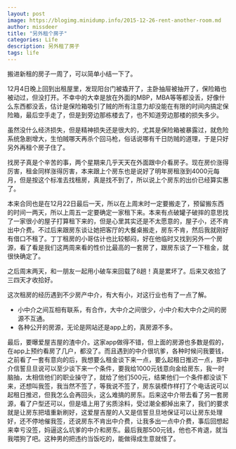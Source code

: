 ```yaml
---
layout: post
image: https://blogimg.minidump.info/2015-12-26-rent-another-room.md
author: missdeer
title: "另外租个房子"
categories: Life
description: 另外租了房子
tags: life
---
```

搬进新租的房子一周了，可以简单小结一下了。

12月4日晚上回到出租屋里，发现阳台门被撬开了，主卧抽屉被抽开了，保险箱也被动过，但没打开。不幸中的大幸是放在外面的MBP，MBA等等都没丢，好像什么东西都没丢，估计是保险箱吸引了贼的所有注意力却没能在有限的时间内搞定保险箱，最后空手走了，但是到旁边那栋楼去了，也不知道旁边那楼的损失多少。

虽然没什么经济损失，但是精神损失还是很大的，尤其是保险箱被暴露过，就危险系统急剧增大，生怕贼哪天再杀个回马枪，俗话说哪有千日防贼的道理，于是只好另外再租个房子住了。

找房子真是个辛苦的事，两个星期来几乎天天在外面跟中介看房子。现在房价涨得厉害，租金同样涨得厉害，本来跟上个房东也是说好了明年房租涨到4000元每月，但是按这个标准去找租房，真是找不到了，所以说上个房东的出价已经算实惠了。

本来合同也是在12月22日最后一天，所以在上周末时一定要搬走了，预留搬东西的时间一两天，所以上周五一定要确定一家租下来。本来有点破罐子破摔的意思找了一家很小的屋子打算租下来的，但是心里其实还是不太愿意的，屋子小，还不肯出中介费。不过后来跟房东谈让她把客厅的大餐桌搬走，房东不肯，然后我就刚好有借口不租了。丁丁租房的小哥估计也比较郁闷，好在他临时又找到另外一个房源，看了看是我们这两周来看的性价比最高的一套房了，跟房东谈了一下租金，就很快确定了。

之后周末两天，和一朋友一起用小破车来回载了8趟！真是累坏了。后来又收拾了三四天才收拾好。

这次租房的经历遇到不少房产中介，有大有小，对这行业也有了一点了解。

- 小中介之间互相有联系，有合作，大中介之间很少，小中介和大中介之间的房源不互通。
- 各种公开的房源，无论是网站还是app上的，真房源不多。

最后，要曝爱屋吉屋的渣中介。这家app做得不错，但上面的房源也多数是假的，在app上预约看房了几户，都没了。而且遇到的中介很坑爹，各种时候问我要钱，之前看了一套有意向的后，我想要么租金谈下来一点，要么起租日推迟一点，那中介信誓旦旦说可以至少谈下来一个条件，要我给1000元钱意向金给房东，我一时脑抽，太相信他们的职业操守了，就给了他们500元，结果他们一个条件都没谈下来，还想叫我签，我当然不签了，等我说不签了，房东装模作样打了个电话说可以起租日推迟，但我怎么会再回头，这么难搞的房东。后来这中介带去看了另一套房源，看了户型还可以，但是墙上用了劣质涂料，受过潮全都掉出来了，我们的要求就是让房东把墙重新刷好，这爱屋吉屋的人又是信誓旦旦地保证可以让房东处理好，还不停地催我签，还说房东不肯出中介费，让我多出一点中介费，事后回想起来幸亏没签，妈逼这么坑爹的中介和房东。最后我那500元钱，他也不肯退，就当我喂狗了吧。这种男的把违约当饭吃的，能做得成生意就怪了。

